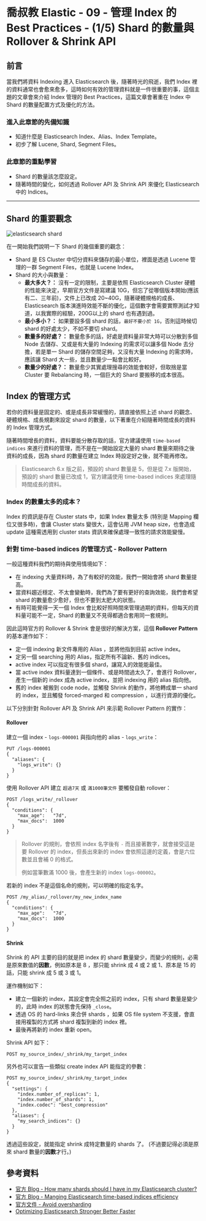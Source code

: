 # 喬叔教 Elastic - 09 - 管理 Index 的 Best Practices - (1/5) Shard 的數量與 Rollover & Shrink API

## 前言

當我們將資料 Indexing 進入 Elasticsearch 後，隨著時光的飛逝，我們 Index 裡的資料通常也會愈來愈多，這時如何有效的管理資料就是一件很重要的事，這個主題的文章會來介紹 Index 管理的 Best Practices，這篇文章會著重在 Index 中 Shard 的數量配置方式及優化的方法。

### 進入此章節的先備知識

- 知道什麼是 Elasticsearch Index、Alias、Index Template。
- 初步了解 Lucene, Shard, Segment Files。

### 此章節的重點學習

- Shard 的數量該怎麼設定。
- 隨著時間的變化，如何透過 Rollover API 及 Shrink API 來優化 Elasticsearch 中的 Indices。

---

## Shard 的重要觀念

![elasticsearch shard](https://i.imgur.com/TNhlKWQ.jpg)

在一開始我們說明一下 Shard 的幾個重要的觀念：

- Shard 是 ES Cluster 中切分資料來儲存的最小單位，裡面是透過 Lucene 管理的一群 Segment Files，也就是 Lucene Index。
- Shard 的大小與數量：
  - **最大多大？：** 沒有一定的限制，主要是依照 Elasticsearch Cluster 硬體的性能來決定，早期官方文件是寫建議 10G，但忘了從哪個版本開始(應該有二、三年前)，文件上已改成 20~40G，隨著硬體規格的成長、Elasticsearch 版本演進時效能不斷的優化，這個數字會需要實際測試才知道，以我實際的經驗，200G以上的 shard 也有遇到過。
  - **最小多小？：** 如果要設多個 shard 的話，`最好不要小於 1G`，否則這時候切 shard 的好處太少，不如不要切 shard。
  - **數量多的好處？：** 數量愈多的話，好處是資料量非常大時可以分散到多個 Node 去儲存、又或是有大量的 Indexing 的需求可以讓多個 Node 去分擔，若是單一 Shard 的儲存空間足夠，又沒有大量 Indexing 的需求時，應該讓 Shard 大一些，並且數量少一點會比較好。
  - **數量少的好處？：** 數量愈少其實處理搜尋的效能會較好，但取捨是當 Cluster 要 Rebalancing 時，一個巨大的 Shard 要搬移的成本很高。



## Index 的管理方式

若你的資料量是固定的、或是成長非常緩慢的，請直接依照上述 shard 的觀念、硬體規格、成長規劃來設定 shard 的數量，以下著重在介紹隨著時間成長的資料的 Index 管理方式。

隨著時間增長的資料，資料要能分散存取的話，官方建議使用 `time-based indices` 來進行資料的管理，而不是在一開始設定大量的 shard 數量來期待之後資料的成長，因為 shard 的數量在建立 Index 時設定好之後，就不能再修改。

> Elasticsearch 6.x 版之前，預設的 shard 數量是 5，但是從 7.x 版開始，預設的 shard 數量已改成 1，官方建議使用 time-based indices 來處理隨時間成長的資料。

### Index 的數量太多的成本？

Index 的資訊是存在 Cluster stats 中，如果 Index 數量太多 (特別是 Mapping 欄位又很多時)，會讓 Cluster stats 變很大，這會佔用 JVM heap size，也會造成 update 這種需透用到 cluster stats 資訊來確保處理一致性的請求效能變慢。

### 針對 time-based indices 的管理方式 - Rollover Pattern

一般這種資料我們的期待與使用情境如下：

- 在 indexing 大量資料時，為了有較好的效能，我們一開始會將 shard 數量提高。
- 當資料趨近穩定、不太會變動時，我們為了要有更好的查詢效能，我們會希望 shard 的數量愈少愈好，但也不要到太肥大的狀態。
- 有時可能覺得一天一個 Index 會比較好照時間來管理過期的資料，但每天的資料量可能不一定，Shard 的數量又不見得都適合套用同一套規則。

因此這時官方的 Rollover & Shrink 會是很好的解決方案，這個 **Rollover Pattern** 的基本運作如下：

- 定一個 indexing 新文件專用的 Alias ，並將他指到目前 active index。
- 定另一個 searching 用的 Alias，指定所有不論新、舊的 indices。
- active index 可以指定有很多個 shard，讓寫入的效能能最佳。
- 當 active index 資料量達到一個條件、或是時間過太久了，會進行 Rollover，產生一個新的 index 成為 active index，並把 indexing 用的 alias 指向他。
- 舊的 index 被搬到 code node，並觸發 Shrink 的動作，將他轉成單一 shard 的 index，並且觸發 forced-marged 和 compression ，以進行資源的優化。

以下分別針對 Rollover API 及 Shrink API 來示範 Rollover Pattern 的實作：

#### Rollover

建立一個 index - `logs-000001` 與指向他的 alias - `logs_write`：

```
PUT /logs-000001 
{
  "aliases": {
    "logs_write": {}
  }
}
```

使用 Rollover API 建立 `超過7天` 或 `滿1000筆文件` 要觸發自動 rollover：

```
POST /logs_write/_rollover 
{
  "conditions": {
    "max_age":   "7d",
    "max_docs":  1000
  }
}
```

> Rollover 的規則，會依照 index 名字後有 `-` 而且接著數字，就會接受這是要 Rollover 的 index，但長出來新的 index 會依照這邊的定義，會是六位數並且會補 0 的格式。
>
> 例如當筆數滿 1000 後，會產生新的 index `logs-000002`。

若新的 index 不是這個名命的規則，可以明確的指定名字。

```
POST /my_alias/_rollover/my_new_index_name
{
  "conditions": {
    "max_age":   "7d",
    "max_docs":  1000
  }
}
```



#### Shrink

Shrink 的 API 主要的目的就是把 index 的 shard 數量變少，而變少的規則，必需是原來數值的**因數**，例如原本是 8 ，那只能 shrink 成 4 或 2 或 1、原本是 15 的話，只能 shrink 成 5 或 3 或 1。

運作機制如下：

- 建立一個新的 index，其設定會完全照之前的 index，只有 shard 數量是變少的，此時 index 的狀態會先保持 `_close`。
- 透過 OS 的 hard-links 來合併 shards ，如果 OS file system 不支援，會直接用複製的方式將 shard 複製到新的 index 裡。
- 最後再將新的 index 重新 open。

Shrink API 如下：

```
POST my_source_index/_shrink/my_target_index
```

另外也可以宣告一些類似 create index API 能指定的參數：

```
POST my_source_index/_shrink/my_target_index
{
  "settings": {
    "index.number_of_replicas": 1,
    "index.number_of_shards": 1, 
    "index.codec": "best_compression" 
  },
  "aliases": {
    "my_search_indices": {}
  }
}
```

透過這些設定，就能指定 shrink 成特定數量的 shards 了。 (不過要記得必須是原來 shard 數量的**因數**才行。)



## 參考資料

- [官方 Blog - How many shards should I have in my Elasticsearch cluster?](https://www.elastic.co/blog/how-many-shards-should-i-have-in-my-elasticsearch-cluster)
- [官方 Blog - Manging Elasticsearch time-based indices efficiency](https://www.elastic.co/blog/managing-time-based-indices-efficiently)
- [官方文件 - Avoid oversharding](https://www.elastic.co/guide/en/elasticsearch/reference/7.x/avoid-oversharding.html)
- [Optimizing Elasticsearch Stronger Better Faster](https://medium.com/analytics-vidhya/optimising-elasticsearch-stronger-better-faster-e56fed2bcc8b)